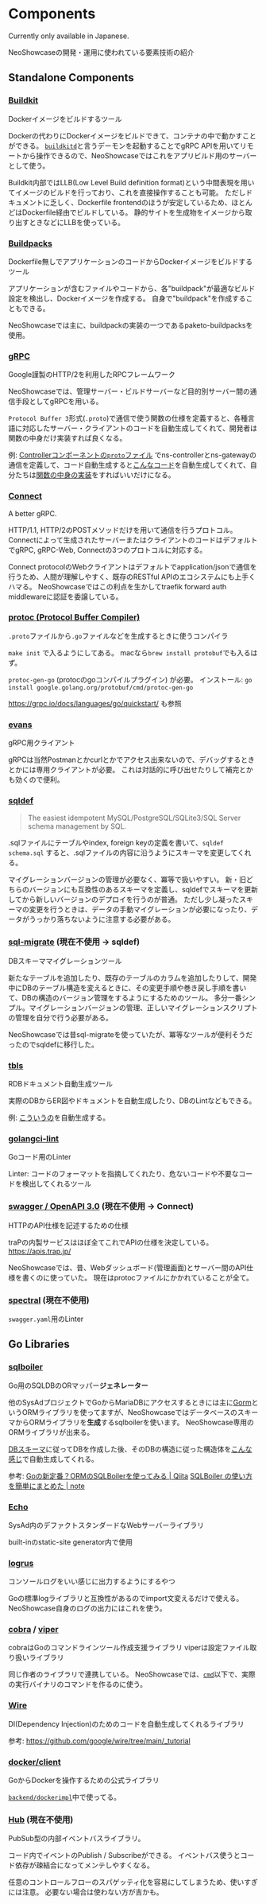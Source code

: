 # Components

Currently only available in Japanese.

NeoShowcaseの開発・運用に使われている要素技術の紹介

## Standalone Components

### [Buildkit](https://github.com/moby/buildkit)

Dockerイメージをビルドするツール

Dockerの代わりにDockerイメージをビルドできて、コンテナの中で動かすことができる。
[`buildkitd`](https://github.com/moby/buildkit#containerizing-buildkit)と言うデーモンを起動することでgRPC APIを用いてリモートから操作できるので、NeoShowcaseではこれをアプリビルド用のサーバーとして使う。

Buildkit内部ではLLB(Low Level Build definition format)という中間表現を用いてイメージのビルドを行っており、これを直接操作することも可能。
ただしドキュメントに乏しく、Dockerfile frontendのほうが安定しているため、ほとんどはDockerfile経由でビルドしている。
静的サイトを生成物をイメージから取り出すときなどにLLBを使っている。

### [Buildpacks](https://buildpacks.io/)

Dockerfile無しでアプリケーションのコードからDockerイメージをビルドするツール

アプリケーションが含むファイルやコードから、各"buildpack"が最適なビルド設定を検出し、Dockerイメージを作成する。
自身で"buildpack"を作成することもできる。

NeoShowcaseでは主に、buildpackの実装の一つであるpaketo-buildpacksを使用。

### [gRPC](https://grpc.io/)

Google謹製のHTTP/2を利用したRPCフレームワーク

NeoShowcaseでは、管理サーバー・ビルドサーバーなど目的別サーバー間の通信手段としてgRPCを用いる。

`Protocol Buffer 3`形式(`.proto`)で通信で使う関数の仕様を定義すると、各種言語に対応したサーバー・クライアントのコードを自動生成してくれて、開発者は関数の中身だけ実装すれば良くなる。

例: [Controllerコンポーネントの`proto`ファイル](https://github.com/traPtitech/NeoShowcase/blob/bc9694ca525c1c52530fe2b0358987e64e34900e/api/proto/neoshowcase/protobuf/controller.proto) でns-controllerとns-gatewayの通信を定義して、コード自動生成すると[こんなコード](https://github.com/traPtitech/NeoShowcase/blob/bc9694ca525c1c52530fe2b0358987e64e34900e/pkg/infrastructure/grpc/pb/controller.pb.go)を自動生成してくれて、自分たちは[関数の中身の実装](https://github.com/traPtitech/NeoShowcase/blob/bc9694ca525c1c52530fe2b0358987e64e34900e/pkg/infrastructure/grpc/controller_service.go)をすればいいだけになる。

### [Connect](https://connect.build/)

A better gRPC.

HTTP/1.1, HTTP/2のPOSTメソッドだけを用いて通信を行うプロトコル。
Connectによって生成されたサーバーまたはクライアントのコードはデフォルトでgRPC, gRPC-Web, Connectの3つのプロトコルに対応する。

Connect protocolのWebクライアントはデフォルトでapplication/jsonで通信を行うため、人間が理解しやすく、既存のRESTful APIのエコシステムにも上手くハマる。
NeoShowcaseではこの利点を生かしてtraefik forward auth middlewareに認証を委譲している。

### [protoc (Protocol Buffer Compiler)](https://github.com/protocolbuffers/protobuf)

`.proto`ファイルから`.go`ファイルなどを生成するときに使うコンパイラ

`make init` で入るようにしてある。
macなら`brew install protobuf`でも入るはず。

`protoc-gen-go` (protocのgoコンパイルプラグイン) が必要。
インストール: `go install google.golang.org/protobuf/cmd/protoc-gen-go`

https://grpc.io/docs/languages/go/quickstart/ も参照

### [evans](https://github.com/ktr0731/evans)

gRPC用クライアント

gRPCは当然Postmanとかcurlとかでアクセス出来ないので、デバッグするときとかには専用クライアントが必要。
これは対話的に呼び出せたりして補完とかも効くので便利。

### [sqldef](https://github.com/k0kubun/sqldef)

> The easiest idempotent MySQL/PostgreSQL/SQLite3/SQL Server schema management by SQL.

.sqlファイルにテーブルやindex, foreign keyの定義を書いて、`sqldef schema.sql` すると、.sqlファイルの内容に沿うようにスキーマを変更してくれる。

マイグレーションバージョンの管理が必要なく、冪等で扱いやすい。
新・旧どちらのバージョンにも互換性のあるスキーマを定義し、sqldefでスキーマを更新してから新しいバージョンのデプロイを行うのが普通。
ただし少し凝ったスキーマの変更を行うときは、データの手動マイグレーションが必要になったり、データがうっかり落ちないように注意する必要がある。

### [sql-migrate](https://github.com/rubenv/sql-migrate) (現在不使用 -> sqldef)

DBスキーママイグレーションツール

新たなテーブルを追加したり、既存のテーブルのカラムを追加したりして、開発中にDBのテーブル構造を変えるときに、その変更手順や巻き戻し手順を書いて、DBの構造のバージョン管理をするようにするためのツール。
多分一番シンプル。マイグレーションバージョンの管理、正しいマイグレーションスクリプトの管理を自分で行う必要がある。

NeoShowcaseでは昔sql-migrateを使っていたが、冪等なツールが便利そうだったのでsqldefに移行した。

### [tbls](https://github.com/k1LoW/tbls)

RDBドキュメント自動生成ツール

実際のDBからER図やドキュメントを自動生成したり、DBのLintなどもできる。

例: [こういうの](https://github.com/traPtitech/NeoShowcase/tree/master/docs/dbschema)を自動生成する。

### [golangci-lint](https://github.com/golangci/golangci-lint)

Goコード用のLinter

Linter: コードのフォーマットを指摘してくれたり、危ないコードや不要なコードを検出してくれるツール

### [swagger / OpenAPI 3.0](https://swagger.io/specification/) (現在不使用 -> Connect)

HTTPのAPI仕様を記述するための仕様

traPの内製サービスはほぼ全てこれでAPIの仕様を決定している。
https://apis.trap.jp/

NeoShowcaseでは、昔、Webダッシュボード(管理画面)とサーバー間のAPI仕様を書くのに使っていた。
現在はprotocファイルにかかれていることが全て。

### [spectral](https://github.com/stoplightio/spectral) (現在不使用)

`swagger.yaml`用のLinter

## Go Libraries

### [sqlboiler](https://github.com/volatiletech/sqlboiler)

Go用のSQLDBのORマッパー**ジェネレーター**

他のSysAdプロジェクトでGoからMariaDBにアクセスするときには主に[Gorm](https://gorm.io/)というORMライブラリを使ってますが、NeoShowcaseではデータベースのスキーマからORMライブラリを**生成**するsqlboilerを使います。
NeoShowcase専用のORMライブラリが出来る。

[DBスキーマ](https://github.com/traPtitech/NeoShowcase/tree/master/docs/dbschema)に従ってDBを作成した後、そのDBの構造に従った構造体を[こんな感じ](https://github.com/traPtitech/NeoShowcase/blob/bc9694ca525c1c52530fe2b0358987e64e34900e/pkg/infrastructure/repository/models/applications.go)で自動生成してくれる。

参考:
[Goの新定番？ORMのSQLBoilerを使ってみる | Qiita](https://qiita.com/uhey22e/items/640a4ae861d123b15b53)
[SQLBoiler の使い方を簡単にまとめた | note](https://note.crohaco.net/2020/golang-sqlboiler/)

### [Echo](https://echo.labstack.com/)

SysAd内のデファクトスタンダードなWebサーバーライブラリ

built-inのstatic-site generator内で使用

### [logrus](https://github.com/sirupsen/logrus)

コンソールログをいい感じに出力するようにするやつ

Goの標準logライブラリと互換性があるのでimport文変えるだけで使える。
NeoShowcase自身のログの出力にはこれを使う。

### [cobra](https://github.com/spf13/cobra) / [viper](https://github.com/spf13/viper)

cobraはGoのコマンドラインツール作成支援ライブラリ
viperは設定ファイル取り扱いライブラリ

同じ作者のライブラリで連携している。
NeoShowcaseでは、[`cmd`](https://github.com/traPtitech/NeoShowcase/tree/master/cmd)以下で、実際の実行バイナリのコマンドを作るのに使う。

### [Wire](https://github.com/google/wire)

DI(Dependency Injection)のためのコードを自動生成してくれるライブラリ

参考: https://github.com/google/wire/tree/main/_tutorial

### [docker/client](https://github.com/moby/moby)

GoからDockerを操作するための公式ライブラリ

[`backend/dockerimpl`](https://github.com/traPtitech/NeoShowcase/tree/master/pkg/infrastructure/backend/dockerimpl)中で使ってる。

### [Hub](https://github.com/leandro-lugaresi/hub) (現在不使用)

PubSub型の内部イベントバスライブラリ。

コード内でイベントのPublish / Subscribeができる。
イベントバス使うとコード依存が疎結合になってメンテしやすくなる。

任意のコントロールフローのスパゲッティ化を容易にしてしまうため、使いすぎには注意。
必要ない場合は使わない方が吉かも。
